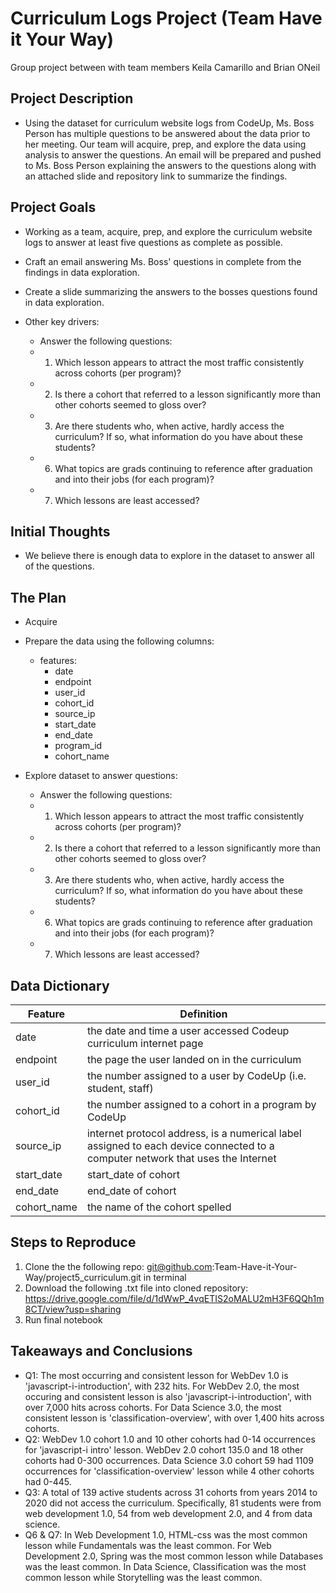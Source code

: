 # Curriculum Logs Project (Team Have it Your Way)

Group project between with team members Keila Camarillo and Brian ONeil

## Project Description

* Using the dataset for curriculum website logs from CodeUp, Ms. Boss Person has multiple questions to be answered about the data prior to her meeting. Our team will acquire, prep, and explore the data using analysis to answer the questions. An email will be prepared and pushed to Ms. Boss Person explaining the answers to the questions along with an attached slide and repository link to summarize the findings.

## Project Goals

* Working as a team, acquire, prep, and explore the curriculum website logs to answer at least five questions as complete as possible.

* Craft an email answering Ms. Boss' questions in complete from the findings in data exploration.

* Create a slide summarizing the answers to the bosses questions found in data exploration.

* Other key drivers:
    * Answer the following questions:
    * 1. Which lesson appears to attract the most traffic consistently across cohorts (per program)?
    * 2. Is there a cohort that referred to a lesson significantly more than other cohorts seemed to gloss over?
    * 3. Are there students who, when active, hardly access the curriculum? If so, what information do you have about these students?
    * 6. What topics are grads continuing to reference after graduation and into their jobs (for each program)?
    * 7. Which lessons are least accessed?

## Initial Thoughts

* We believe there is enough data to explore in the dataset to answer all of the questions.

## The Plan

* Acquire 

* Prepare the data using the following columns: 
    * features:
        * date
        * endpoint
        * user_id
        * cohort_id
        * source_ip
        * start_date
        * end_date
        * program_id
        * cohort_name

* Explore dataset to answer questions:
    * Answer the following questions:
    * 1. Which lesson appears to attract the most traffic consistently across cohorts (per program)?
    * 2. Is there a cohort that referred to a lesson significantly more than other cohorts seemed to gloss over?
    * 3. Are there students who, when active, hardly access the curriculum? If so, what information do you have about these students?
    * 6. What topics are grads continuing to reference after graduation and into their jobs (for each program)?
    * 7. Which lessons are least accessed?

## Data Dictionary

| Feature     | Definition                                                                                                                     |
|-------------|--------------------------------------------------------------------------------------------------------------------------------|
| date        | the date and time a user accessed Codeup curriculum internet page                                                              |
| endpoint    | the page the user landed on in the curriculum                                                                                  |
| user_id     | the number assigned to a user by CodeUp (i.e. student, staff)                                                                  |
| cohort_id   | the number assigned to a cohort in a program by CodeUp                                                                         |
| source_ip   | internet protocol address, is a numerical label assigned to each device connected to a computer network that uses the Internet |
| start_date  | start_date of cohort                                                                                                           |
| end_date    | end_date of cohort                                                                                                             |
| cohort_name | the name of the cohort spelled                                                                                                 |

## Steps to Reproduce
1) Clone the the following repo: git@github.com:Team-Have-it-Your-Way/project5_curriculum.git in terminal
2) Download the following .txt file into cloned repository: https://drive.google.com/file/d/1dWwP_4vqETIS2oMALU2mH3F6QQh1m8CT/view?usp=sharing
3) Run final notebook

## Takeaways and Conclusions
* Q1: The most occurring and consistent lesson for WebDev 1.0 is 'javascript-i-introduction', with 232 hits. For WebDev 2.0, the most occuring and consistent lesson is also 'javascript-i-introduction', with over 7,000 hits across cohorts. For Data Science 3.0, the most consistent lesson is 'classification-overview', with over 1,400 hits across cohorts.
* Q2: WebDev 1.0 cohort 1.0 and 10 other cohorts had 0-14 occurrences for 'javascript-i intro' lesson. WebDev 2.0 cohort 135.0 and 18 other cohorts had 0-300 occurrences. Data Science 3.0 cohort 59 had 1109 occurrences for 'classification-overview' lesson while 4 other cohorts had 0-445.
* Q3: A total of 139 active students across 31 cohorts from years 2014 to 2020 did not access the curriculum. Specifically, 81 students were from web development 1.0, 54 from web development 2.0, and 4 from data science.
* Q6 & Q7: In Web Development 1.0, HTML-css was the most common lesson while Fundamentals was the least common. For Web Development 2.0, Spring was the most common lesson while Databases was the least common. In Data Science, Classification was the most common lesson while Storytelling was the least common.
